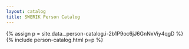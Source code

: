```yaml
---
layout: catalog
title: SWERIK Person Catalog
---
```

{% assign p = site.data._person-catalog.i-2b1P9oc6jJ6GnNxViy4qgD %}
{% include person-catalog.html p=p %}

